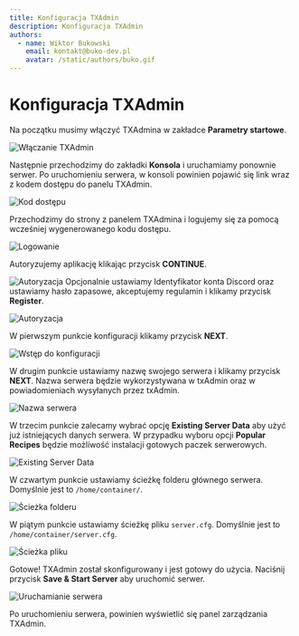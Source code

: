 ```yaml
---
title: Konfiguracja TXAdmin
description: Konfiguracja TXAdmin
authors:
  - name: Wiktor Bukowski
    email: kontakt@buko-dev.pl
    avatar: /static/authors/buko.gif
---
```


# Konfiguracja TXAdmin

Na początku musimy włączyć TXAdmina w zakładce **Parametry startowe**.

![Włączanie TXAdmin](/static/fivem/txadmin-startup.png)

Następnie przechodzimy do zakładki **Konsola** i uruchamiamy ponownie serwer. Po uruchomieniu serwera, w konsoli powinien pojawić się link wraz z kodem dostępu do panelu TXAdmin.

![Kod dostępu](/static/fivem/txadmin-code.png)

Przechodzimy do strony z panelem TXAdmina i logujemy się za pomocą wcześniej wygenerowanego kodu dostępu.

![Logowanie](/static/fivem/txadmin-codeverify.png)

Autoryzujemy aplikację klikając przycisk **CONTINUE**.

![Autoryzacja](/static/fivem/txadmin-authacc.png)
Opcjonalnie ustawiamy Identyfikator konta Discord oraz ustawiamy hasło zapasowe, akceptujemy regulamin i klikamy przycisk **Register**.

![Autoryzacja](/static/fivem/txadmin-authacc2.png)

W pierwszym punkcie konfiguracji klikamy przycisk **NEXT**.

![Wstęp do konfiguracji](/static/fivem/txadmin-createsrv.png)

W drugim punkcie ustawiamy nazwę swojego serwera i klikamy przycisk **NEXT**.
Nazwa serwera będzie wykorzystywana w txAdmin oraz w powiadomieniach wysyłanych przez txAdmin.

![Nazwa serwera](/static/fivem/txadmin-createsrv2.png)

W trzecim punkcie zalecamy wybrać opcję **Existing Server Data** aby użyć już istniejących danych serwera. W przypadku wyboru opcji **Popular Recipes** będzie możliwość instalacji gotowych paczek serwerowych.

![Existing Server Data](/static/fivem/txadmin-createsrv3.png)

W czwartym punkcie ustawiamy ścieżkę folderu głównego serwera. Domyślnie jest to `/home/container/`.

![Ścieżka folderu](/static/fivem/txadmin-createsrv4.png)

W piątym punkcie ustawiamy ścieżkę pliku `server.cfg`. Domyślnie jest to `/home/container/server.cfg`.

![Ścieżka pliku](/static/fivem/txadmin-createsrv5.png)

Gotowe! TXAdmin został skonfigurowany i jest gotowy do użycia. Naciśnij przycisk **Save & Start Server** aby uruchomić serwer.

![Uruchamianie serwera](/static/fivem/txadmin-createsrv6.png)

Po uruchomieniu serwera, powinien wyświetlić się panel zarządzania TXAdmin.

